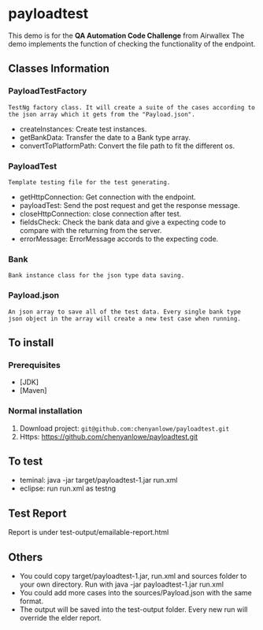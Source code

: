 # payloadtest
This demo is for the **QA Automation Code Challenge** from Airwallex
The demo implements the function of checking the functionality of the endpoint.

## Classes Information

### PayloadTestFactory
    TestNg factory class. It will create a suite of the cases according to the json array which it gets from the "Payload.json".

- createInstances: Create test instances.
- getBankData: Transfer the date to a Bank type array.
- convertToPlatformPath: Convert the file path to fit the different os. 

### PayloadTest
    Template testing file for the test generating.
    
- getHttpConnection: Get connection with the endpoint.
- payloadTest: Send the post request and get the response message.
- closeHttpConnection: close connection after test.
- fieldsCheck: Check the bank data and give a expecting code to compare with the returning from the server.
- errorMessage: ErrorMessage accords to the expecting code.

### Bank
    Bank instance class for the json type data saving.

### Payload.json
    An json array to save all of the test data. Every single bank type json object in the array will create a new test case when running.

## To install

### Prerequisites
* [JDK]
* [Maven] 

### Normal installation
1. Download project: `git@github.com:chenyanlowe/payloadtest.git`
2. Https: https://github.com/chenyanlowe/payloadtest.git

## To test
- teminal: java -jar target/payloadtest-1.jar run.xml
- eclipse: run run.xml as testng

## Test Report
Report is under test-output/emailable-report.html

## Others

- You could copy target/payloadtest-1.jar, run.xml and sources folder to your own directory. Run with java -jar payloadtest-1.jar run.xml
- You could add more cases into the sources/Payload.json with the same format.
- The output will be saved into the test-output folder. Every new run will override the elder report.
